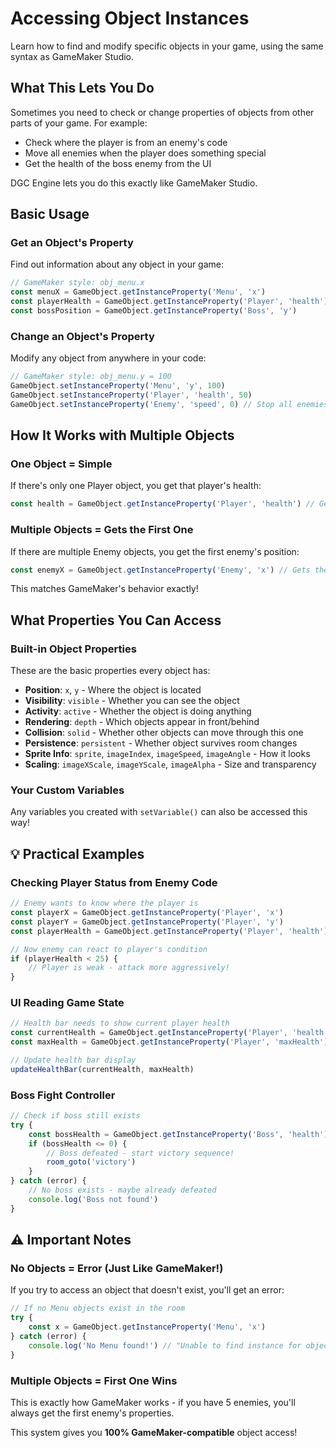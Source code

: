 # Accessing Object Instances

Learn how to find and modify specific objects in your game, using the same syntax as GameMaker Studio.

## What This Lets You Do

Sometimes you need to check or change properties of objects from other parts of your game. For example:
- Check where the player is from an enemy's code
- Move all enemies when the player does something special  
- Get the health of the boss enemy from the UI

DGC Engine lets you do this exactly like GameMaker Studio.

## Basic Usage

### Get an Object's Property
Find out information about any object in your game:

```typescript
// GameMaker style: obj_menu.x
const menuX = GameObject.getInstanceProperty('Menu', 'x')
const playerHealth = GameObject.getInstanceProperty('Player', 'health')
const bossPosition = GameObject.getInstanceProperty('Boss', 'y')
```

### Change an Object's Property  
Modify any object from anywhere in your code:

```typescript
// GameMaker style: obj_menu.y = 100
GameObject.setInstanceProperty('Menu', 'y', 100)
GameObject.setInstanceProperty('Player', 'health', 50)
GameObject.setInstanceProperty('Enemy', 'speed', 0) // Stop all enemies
```

## How It Works with Multiple Objects

### One Object = Simple
If there's only one Player object, you get that player's health:
```typescript
const health = GameObject.getInstanceProperty('Player', 'health') // Gets THE player's health
```

### Multiple Objects = Gets the First One
If there are multiple Enemy objects, you get the first enemy's position:
```typescript
const enemyX = GameObject.getInstanceProperty('Enemy', 'x') // Gets the FIRST enemy's x
```

This matches GameMaker's behavior exactly!

## What Properties You Can Access

### Built-in Object Properties
These are the basic properties every object has:
- **Position**: `x`, `y` - Where the object is located
- **Visibility**: `visible` - Whether you can see the object  
- **Activity**: `active` - Whether the object is doing anything
- **Rendering**: `depth` - Which objects appear in front/behind
- **Collision**: `solid` - Whether other objects can move through this one
- **Persistence**: `persistent` - Whether object survives room changes
- **Sprite Info**: `sprite`, `imageIndex`, `imageSpeed`, `imageAngle` - How it looks
- **Scaling**: `imageXScale`, `imageYScale`, `imageAlpha` - Size and transparency

### Your Custom Variables
Any variables you created with `setVariable()` can also be accessed this way!

## 💡 Practical Examples

### Checking Player Status from Enemy Code
```typescript
// Enemy wants to know where the player is
const playerX = GameObject.getInstanceProperty('Player', 'x')
const playerY = GameObject.getInstanceProperty('Player', 'y')
const playerHealth = GameObject.getInstanceProperty('Player', 'health')

// Now enemy can react to player's condition
if (playerHealth < 25) {
    // Player is weak - attack more aggressively!
}
```

### UI Reading Game State
```typescript
// Health bar needs to show current player health
const currentHealth = GameObject.getInstanceProperty('Player', 'health')
const maxHealth = GameObject.getInstanceProperty('Player', 'maxHealth')

// Update health bar display
updateHealthBar(currentHealth, maxHealth)
```

### Boss Fight Controller
```typescript
// Check if boss still exists
try {
    const bossHealth = GameObject.getInstanceProperty('Boss', 'health')
    if (bossHealth <= 0) {
        // Boss defeated - start victory sequence!
        room_goto('victory')
    }
} catch (error) {
    // No boss exists - maybe already defeated
    console.log('Boss not found')
}
```

## ⚠️ Important Notes

### No Objects = Error (Just Like GameMaker!)
If you try to access an object that doesn't exist, you'll get an error:

```typescript
// If no Menu objects exist in the room
try {
    const x = GameObject.getInstanceProperty('Menu', 'x')
} catch (error) {
    console.log('No Menu found!') // "Unable to find instance for object type 'Menu'"
}
```

### Multiple Objects = First One Wins
This is exactly how GameMaker works - if you have 5 enemies, you'll always get the first enemy's properties.

This system gives you **100% GameMaker-compatible** object access!
